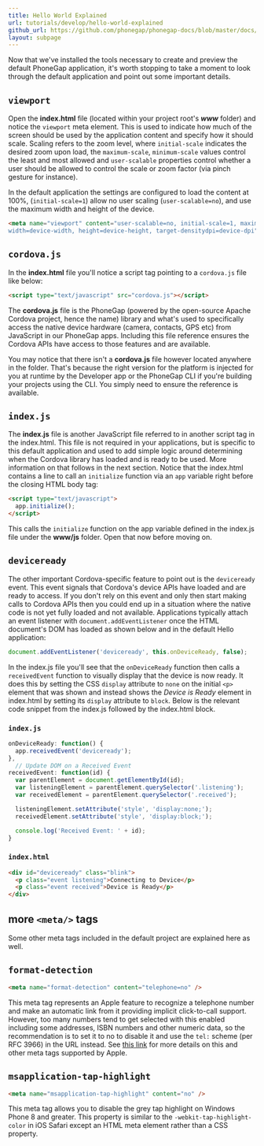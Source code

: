 ```yaml
---
title: Hello World Explained
url: tutorials/develop/hello-world-explained
github_url: https://github.com/phonegap/phonegap-docs/blob/master/docs/2-tutorials/2-develop/2-hello-world-explained.html.md
layout: subpage
---
```


Now that we've installed the tools necessary to create and preview the default PhoneGap application, it's worth stopping to take a moment to look through the default application and point out some important details.

## `viewport`

Open the **index.html** file (located within your project root's ***www*** folder) and notice the `viewport` meta element. This is used to indicate how much of the screen should be used by the application content and specify how it should scale. Scaling refers to the zoom level, where `initial-scale` indicates the desired zoom upon load, the `maximum-scale`, `minimum-scale` values control the least and most allowed and `user-scalable` properties control whether a user should be allowed to control the scale or zoom factor (via pinch gesture for instance).

In the default application the settings are configured to load the content at 100%, (`initial-scale=1`) allow no user scaling (`user-scalable=no`), and use the maximum width and height of the device.

```html
<meta name="viewport" content="user-scalable=no, initial-scale=1, maximum-scale=1, minimum-scale=1,
width=device-width, height=device-height, target-densitydpi=device-dpi" />
```

## `cordova.js`

In the **index.html** file you'll notice a script tag pointing to a `cordova.js` file like below:

```html
<script type="text/javascript" src="cordova.js"></script>
```

The **cordova.js** file is the PhoneGap (powered by the open-source Apache Cordova project, hence the name) library and what's used to specifically access the native device hardware (camera, contacts, GPS etc) from JavaScript in our PhoneGap apps. Including this file reference ensures the Cordova APIs have access to those features and are available.

You may notice that there isn't a **cordova.js** file however located anywhere in the folder. That's because the right version for the platform is injected for you at runtime by the Developer app or the PhoneGap CLI if you're building your projects using the CLI. You simply need to ensure the reference is available.

## `index.js`

The **index.js** file is another JavaScript file referred to in another script tag in the index.html. This file is not required in your applications, but is
specific to this default application and used to add simple logic around determining when the Cordova library has loaded and is ready to be used. More information on that follows in the next section. Notice that the index.html contains a line to call an `initialize` function via an `app` variable right before the closing HTML body tag:

```html
<script type="text/javascript">
  app.initialize();
</script>
```

This calls the `initialize` function on the app variable defined in the index.js file under the **www/js** folder. Open that now before moving on.

## `deviceready`

The other important Cordova-specific feature to point out is the `deviceready` event. This event signals that Cordova's device APIs have loaded and are ready to access. If you don't rely on this event and only then start making calls to Cordova APIs then you could end up in a situation where the native code is not yet fully loaded and not available. Applications typically attach an event listener with `document.addEventListener` once the HTML document's DOM has loaded as shown below and in the default Hello application:

```js
document.addEventListener('deviceready', this.onDeviceReady, false);
```

In the index.js file you'll see that the `onDeviceReady` function then calls a `receivedEvent` function to visually display that the device is now ready. It does this by setting the CSS `display` attribute to `none` on the initial `<p>` element that was shown and instead shows the *Device is Ready* element in index.html by setting its `display` attribute to `block`.
Below is the relevant code snippet from the index.js followed by the index.html block.

### `index.js`

```js
onDeviceReady: function() {
  app.receivedEvent('deviceready');
},
  // Update DOM on a Received Event
receivedEvent: function(id) {
  var parentElement = document.getElementById(id);
  var listeningElement = parentElement.querySelector('.listening');
  var receivedElement = parentElement.querySelector('.received');

  listeningElement.setAttribute('style', 'display:none;');
  receivedElement.setAttribute('style', 'display:block;');

  console.log('Received Event: ' + id);
}
```

### `index.html`

```html
<div id="deviceready" class="blink">
  <p class="event listening">Connecting to Device</p>
  <p class="event received">Device is Ready</p>
</div>
```

## more `<meta/>` tags

Some other meta tags included in the default project are explained here as well.

## `format-detection`

```html
<meta name="format-detection" content="telephone=no" />
```

This meta tag represents an Apple feature to recognize a telephone number and make an automatic link from it providing implicit click-to-call support. However, too many numbers tend to get selected with this enabled including some addresses, ISBN numbers and other numeric data, so the recommendation is to set it to no to disable it and use the `tel:` scheme (per RFC 3966) in the URL instead. See [this link](https://developer.apple.com/library/safari/documentation/AppleApplications/Reference/SafariHTMLRef/Articles/MetaTags.html) for more details on this and other meta tags supported by Apple.

## `msapplication-tap-highlight`

```html
<meta name="msapplication-tap-highlight" content="no" />
```

This meta tag allows you to disable the grey tap highlight on Windows Phone 8 and greater. This property is similar to the `-webkit-tap-highlight-color` in iOS Safari except an HTML meta element rather than a CSS property.
